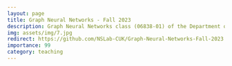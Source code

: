 ```yaml
---
layout: page
title: Graph Neural Networks - Fall 2023
description: Graph Neural Networks class (06838-01) of the Department of Artificial Intelligence at the Catholic University of Korea
img: assets/img/7.jpg
redirect: https://github.com/NSLab-CUK/Graph-Neural-Networks-Fall-2023
importance: 99
category: teaching
---
```

